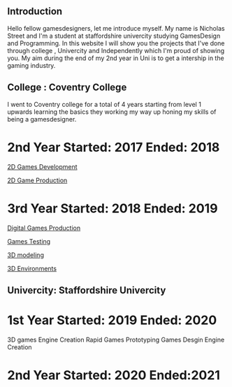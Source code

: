 ## Introduction
Hello fellow gamesdesigners, let me introduce myself. My name is Nicholas Street and I'm a student at staffordshire univercity studying GamesDesign and Programming. In this website I will show you the projects that I've done through college , Univercity and Independently which I'm proud of showing you. My aim during the end of my 2nd year in Uni is to get a intership in the gaming industry. 

## College : Coventry College
I went to Coventry college for a total of 4 years starting from level 1 upwards learning the basics they working my way up honing my skills of being a gamesdesigner.  




# 2nd Year  Started: 2017 Ended: 2018
[2D Games Development](https://nicholas-designer.github.io/Tester-page/)

[2D Game Production](https://nicholas-designer.github.io/2D-GameProduction/)







# 3rd Year  Started: 2018  Ended: 2019 
[Digital Games Production](https://nicholas-designer.github.io/Digital-Games-Production/)

[Games Testing](https://nicholas-designer.github.io/GamesTesting/)

[3D modeling](https://nicholas-designer.github.io/3DModeling/)


[3D Environments](https://nicholas-designer.github.io/3DEnvironment/)




## Univercity: Staffordshire Univercity

  #  1st Year Started: 2019 Ended: 2020
  3D games Engine Creation
  Rapid Games Prototyping
  Games Desgin
  Engine Creation
  
  
  
  #  2nd Year Started: 2020 Ended:2021


